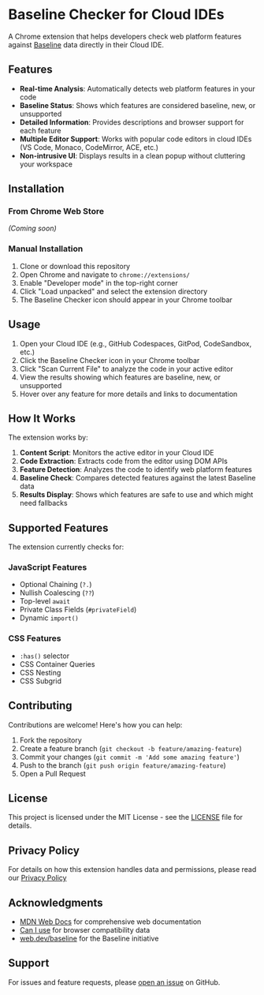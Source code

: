 # Baseline Checker for Cloud IDEs

A Chrome extension that helps developers check web platform features against [Baseline](https://web.dev/baseline/) data directly in their Cloud IDE.

## Features

- **Real-time Analysis**: Automatically detects web platform features in your code
- **Baseline Status**: Shows which features are considered baseline, new, or unsupported
- **Detailed Information**: Provides descriptions and browser support for each feature
- **Multiple Editor Support**: Works with popular code editors in cloud IDEs (VS Code, Monaco, CodeMirror, ACE, etc.)
- **Non-intrusive UI**: Displays results in a clean popup without cluttering your workspace

## Installation

### From Chrome Web Store
*(Coming soon)*

### Manual Installation

1. Clone or download this repository
2. Open Chrome and navigate to `chrome://extensions/`
3. Enable "Developer mode" in the top-right corner
4. Click "Load unpacked" and select the extension directory
5. The Baseline Checker icon should appear in your Chrome toolbar

## Usage

1. Open your Cloud IDE (e.g., GitHub Codespaces, GitPod, CodeSandbox, etc.)
2. Click the Baseline Checker icon in your Chrome toolbar
3. Click "Scan Current File" to analyze the code in your active editor
4. View the results showing which features are baseline, new, or unsupported
5. Hover over any feature for more details and links to documentation

## How It Works

The extension works by:

1. **Content Script**: Monitors the active editor in your Cloud IDE
2. **Code Extraction**: Extracts code from the editor using DOM APIs
3. **Feature Detection**: Analyzes the code to identify web platform features
4. **Baseline Check**: Compares detected features against the latest Baseline data
5. **Results Display**: Shows which features are safe to use and which might need fallbacks

## Supported Features

The extension currently checks for:

### JavaScript Features
- Optional Chaining (`?.`)
- Nullish Coalescing (`??`)
- Top-level `await`
- Private Class Fields (`#privateField`)
- Dynamic `import()`

### CSS Features
- `:has()` selector
- CSS Container Queries
- CSS Nesting
- CSS Subgrid

## Contributing

Contributions are welcome! Here's how you can help:

1. Fork the repository
2. Create a feature branch (`git checkout -b feature/amazing-feature`)
3. Commit your changes (`git commit -m 'Add some amazing feature'`)
4. Push to the branch (`git push origin feature/amazing-feature`)
5. Open a Pull Request

## License

This project is licensed under the MIT License - see the [LICENSE](./LICENSE) file for details.

## Privacy Policy

For details on how this extension handles data and permissions, please read our [Privacy Policy](./PRIVACY.md)


## Acknowledgments

- [MDN Web Docs](https://developer.mozilla.org/) for comprehensive web documentation
- [Can I use](https://caniuse.com/) for browser compatibility data
- [web.dev/baseline](https://web.dev/baseline/) for the Baseline initiative

## Support

For issues and feature requests, please [open an issue](https://github.com/silentcamxmf/baseline-checker/issues) on GitHub.
